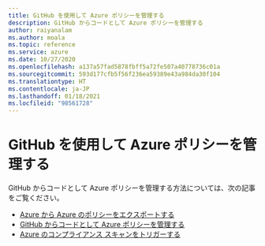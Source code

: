 ```yaml
---
title: GitHub を使用して Azure ポリシーを管理する
description: GitHub からコードとして Azure ポリシーを管理する
author: raiyanalam
ms.author: moala
ms.topic: reference
ms.service: azure
ms.date: 10/27/2020
ms.openlocfilehash: a137a57fad5878fbff5a72fe507a40778736c01a
ms.sourcegitcommit: 593d177cfb5f56f236ea59389e43a984da30f104
ms.translationtype: HT
ms.contentlocale: ja-JP
ms.lasthandoff: 01/18/2021
ms.locfileid: "98561728"
---
```

# <a name="manage-azure-policies-with-github"></a>GitHub を使用して Azure ポリシーを管理する

GitHub からコードとして Azure ポリシーを管理する方法については、次の記事をご覧ください。

- [ Azure から Azure のポリシーをエクスポートする](/azure/governance/policy/how-to/export-resources)   
- [GitHub からコードとして Azure ポリシーを管理する](/azure/governance/policy/tutorials/policy-as-code-github)
- [Azure のコンプライアンス スキャンをトリガーする](/azure/governance/policy/how-to/get-compliance-data#on-demand-evaluation-scan)